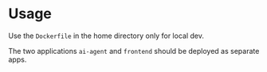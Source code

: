 # Usage

Use the `Dockerfile` in the home directory only for local dev.

The two applications `ai-agent` and `frontend` should be deployed as separate apps.
